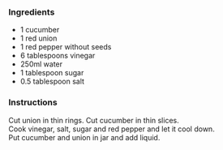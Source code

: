 ### Ingredients
- 1 cucumber
- 1 red union
- 1 red pepper without seeds
- 6 tablespoons vinegar
- 250ml water
- 1 tablespoon sugar
- 0.5 tablespoon salt

### Instructions
Cut union in thin rings. Cut cucumber in thin slices.  
Cook vinegar, salt, sugar and red pepper and let it cool down.  
Put cucumber and union in jar and add liquid.  

